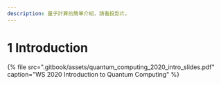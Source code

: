 ```yaml
---
description: 量子計算的簡單介紹，請看投影片。
---
```


# 1 Introduction

{% file src=".gitbook/assets/quantum\_computing\_2020\_intro\_slides.pdf" caption="WS 2020 Introduction to Quantum Computing" %}



